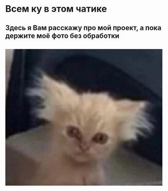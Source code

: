 # Всем ку в этом чатике
## Здесь я Вам расскажу про мой проект, а пока держите моё фото без обработки
![Моё фото без обработки](https://github.com/kir1llova/fesproject/blob/main/me.jpg)
---
### 

